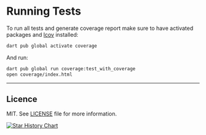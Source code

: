 # Running Tests

To run all tests and generate coverage report make sure to have activated packages and [lcov](https://github.com/linux-test-project/lcov) installed:

```sh
dart pub global activate coverage
```

And run:

```sh
dart pub global run coverage:test_with_coverage
open coverage/index.html
```

---

## Licence

MIT. See [LICENSE](LICENSE) file for more information.


[![Star History Chart](https://api.star-history.com/svg?repos=DartGit-dev/git2dart&type=Date)](https://www.star-history.com/#DartGit-dev/git2dart&Date)
